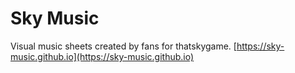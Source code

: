 # Sky Music

Visual music sheets created by fans for thatskygame.
[https://sky-music.github.io](https://sky-music.github.io)
